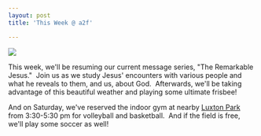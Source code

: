 ```yaml
---
layout: post
title: 'This Week @ a2f'

---
```


![](http://www.acts2fellowship.org/minnesota/wp-content/uploads/2011/03/remarkableJesus_2.jpg)

This week, we'll be resuming our current message series, "The Remarkable Jesus."  Join us as we study Jesus' encounters with various people and what he reveals to them, and us, about God.  Afterwards, we'll be taking advantage of this beautiful weather and playing some ultimate frisbee!

And on Saturday, we've reserved the indoor gym at nearby [Luxton Park](http://www.minneapolisparks.org/default.asp?PageID=88&amp;parkid=291) from 3:30-5:30 pm for volleyball and basketball.  And if the field is free, we'll play some soccer as well!